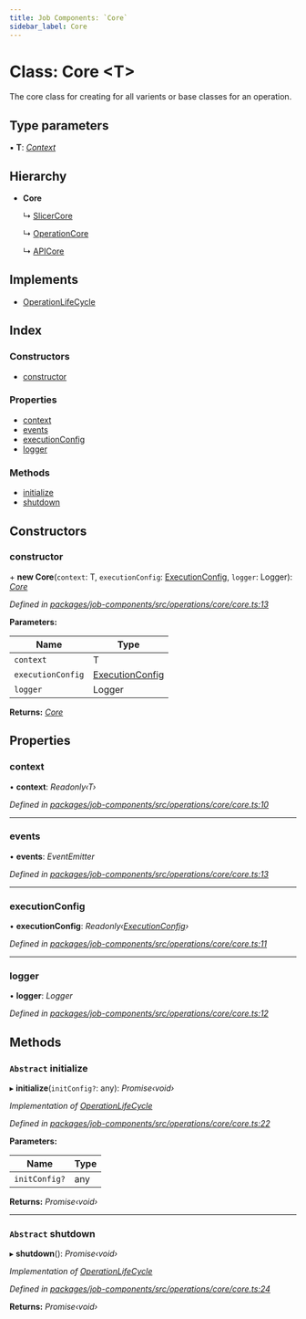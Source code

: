 ```yaml
---
title: Job Components: `Core`
sidebar_label: Core
---
```


# Class: Core <**T**>

The core class for creating for all varients or base classes for an operation.

## Type parameters

▪ **T**: *[Context](../interfaces/context.md)*

## Hierarchy

* **Core**

  ↳ [SlicerCore](slicercore.md)

  ↳ [OperationCore](operationcore.md)

  ↳ [APICore](apicore.md)

## Implements

* [OperationLifeCycle](../interfaces/operationlifecycle.md)

## Index

### Constructors

* [constructor](core.md#constructor)

### Properties

* [context](core.md#context)
* [events](core.md#events)
* [executionConfig](core.md#executionconfig)
* [logger](core.md#logger)

### Methods

* [initialize](core.md#abstract-initialize)
* [shutdown](core.md#abstract-shutdown)

## Constructors

###  constructor

\+ **new Core**(`context`: T, `executionConfig`: [ExecutionConfig](../interfaces/executionconfig.md), `logger`: Logger): *[Core](core.md)*

*Defined in [packages/job-components/src/operations/core/core.ts:13](https://github.com/terascope/teraslice/blob/b843209f9/packages/job-components/src/operations/core/core.ts#L13)*

**Parameters:**

Name | Type |
------ | ------ |
`context` | T |
`executionConfig` | [ExecutionConfig](../interfaces/executionconfig.md) |
`logger` | Logger |

**Returns:** *[Core](core.md)*

## Properties

###  context

• **context**: *Readonly‹T›*

*Defined in [packages/job-components/src/operations/core/core.ts:10](https://github.com/terascope/teraslice/blob/b843209f9/packages/job-components/src/operations/core/core.ts#L10)*

___

###  events

• **events**: *EventEmitter*

*Defined in [packages/job-components/src/operations/core/core.ts:13](https://github.com/terascope/teraslice/blob/b843209f9/packages/job-components/src/operations/core/core.ts#L13)*

___

###  executionConfig

• **executionConfig**: *Readonly‹[ExecutionConfig](../interfaces/executionconfig.md)›*

*Defined in [packages/job-components/src/operations/core/core.ts:11](https://github.com/terascope/teraslice/blob/b843209f9/packages/job-components/src/operations/core/core.ts#L11)*

___

###  logger

• **logger**: *Logger*

*Defined in [packages/job-components/src/operations/core/core.ts:12](https://github.com/terascope/teraslice/blob/b843209f9/packages/job-components/src/operations/core/core.ts#L12)*

## Methods

### `Abstract` initialize

▸ **initialize**(`initConfig?`: any): *Promise‹void›*

*Implementation of [OperationLifeCycle](../interfaces/operationlifecycle.md)*

*Defined in [packages/job-components/src/operations/core/core.ts:22](https://github.com/terascope/teraslice/blob/b843209f9/packages/job-components/src/operations/core/core.ts#L22)*

**Parameters:**

Name | Type |
------ | ------ |
`initConfig?` | any |

**Returns:** *Promise‹void›*

___

### `Abstract` shutdown

▸ **shutdown**(): *Promise‹void›*

*Implementation of [OperationLifeCycle](../interfaces/operationlifecycle.md)*

*Defined in [packages/job-components/src/operations/core/core.ts:24](https://github.com/terascope/teraslice/blob/b843209f9/packages/job-components/src/operations/core/core.ts#L24)*

**Returns:** *Promise‹void›*
